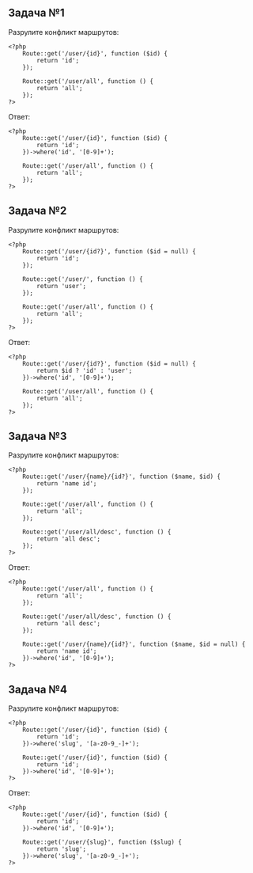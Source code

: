 ## Задача №1

Разрулите конфликт маршрутов:

    <?php
        Route::get('/user/{id}', function ($id) {
            return 'id';
        });

        Route::get('/user/all', function () {
            return 'all';
        });
    ?>

Ответ:

    <?php
        Route::get('/user/{id}', function ($id) {
            return 'id';
        })->where('id', '[0-9]+');
        
        Route::get('/user/all', function () {
            return 'all';
        });
    ?>

## Задача №2

Разрулите конфликт маршрутов:

    <?php
        Route::get('/user/{id?}', function ($id = null) {
            return 'id';
        });

        Route::get('/user/', function () {
            return 'user';
        });

        Route::get('/user/all', function () {
            return 'all';
        });
    ?>

Ответ:

    <?php
        Route::get('/user/{id?}', function ($id = null) {
            return $id ? 'id' : 'user';
        })->where('id', '[0-9]+');
    
        Route::get('/user/all', function () {
            return 'all';
        });
    ?>

## Задача №3

Разрулите конфликт маршрутов:

    <?php
        Route::get('/user/{name}/{id?}', function ($name, $id) {
            return 'name id';
        });

        Route::get('/user/all', function () {
            return 'all';
        });

        Route::get('/user/all/desc', function () {
            return 'all desc';
        });
    ?>

Ответ:

    <?php
        Route::get('/user/all', function () {
            return 'all';
        });
        
        Route::get('/user/all/desc', function () {
            return 'all desc';
        });
        
        Route::get('/user/{name}/{id?}', function ($name, $id = null) {
            return 'name id';
        })->where('id', '[0-9]+');
    ?>

## Задача №4

Разрулите конфликт маршрутов:

    <?php
        Route::get('/user/{id}', function ($id) {
            return 'id';
        })->where('slug', '[a-z0-9_-]+');

        Route::get('/user/{id}', function ($id) {
            return 'id';
        })->where('id', '[0-9]+');
    ?>    

Ответ:

    <?php
        Route::get('/user/{id}', function ($id) {
            return 'id';
        })->where('id', '[0-9]+');
    
        Route::get('/user/{slug}', function ($slug) {
            return 'slug';
        })->where('slug', '[a-z0-9_-]+');
    ?>


